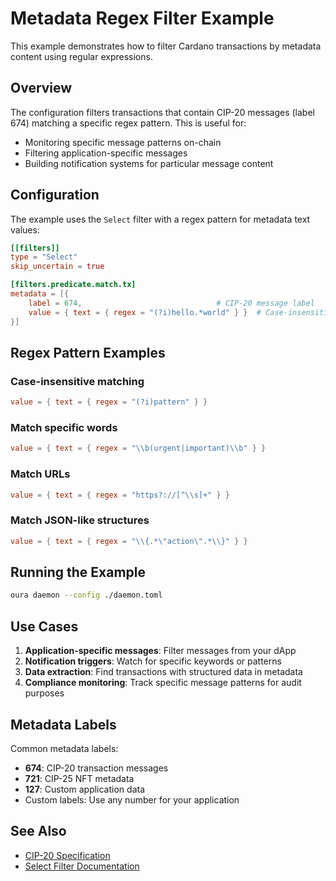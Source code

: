 # Metadata Regex Filter Example

This example demonstrates how to filter Cardano transactions by metadata content using regular expressions.

## Overview

The configuration filters transactions that contain CIP-20 messages (label 674) matching a specific regex pattern. This is useful for:

- Monitoring specific message patterns on-chain
- Filtering application-specific messages
- Building notification systems for particular message content

## Configuration

The example uses the `Select` filter with a regex pattern for metadata text values:

```toml
[[filters]]
type = "Select"
skip_uncertain = true

[filters.predicate.match.tx]
metadata = [{
    label = 674,                              # CIP-20 message label
    value = { text = { regex = "(?i)hello.*world" } }  # Case-insensitive regex
}]
```

## Regex Pattern Examples

### Case-insensitive matching
```toml
value = { text = { regex = "(?i)pattern" } }
```

### Match specific words
```toml
value = { text = { regex = "\\b(urgent|important)\\b" } }
```

### Match URLs
```toml
value = { text = { regex = "https?://[^\\s]+" } }
```

### Match JSON-like structures
```toml
value = { text = { regex = "\\{.*\"action\".*\\}" } }
```

## Running the Example

```bash
oura daemon --config ./daemon.toml
```

## Use Cases

1. **Application-specific messages**: Filter messages from your dApp
2. **Notification triggers**: Watch for specific keywords or patterns
3. **Data extraction**: Find transactions with structured data in metadata
4. **Compliance monitoring**: Track specific message patterns for audit purposes

## Metadata Labels

Common metadata labels:
- **674**: CIP-20 transaction messages
- **721**: CIP-25 NFT metadata
- **127**: Custom application data
- Custom labels: Use any number for your application

## See Also

- [CIP-20 Specification](https://cips.cardano.org/cips/cip20/)
- [Select Filter Documentation](../../docs/v2/filters/select.mdx)
